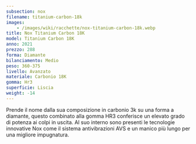 ```yaml
---
subsection: nox
filename: titanium-carbon-18k
images:
    - /images/wiki/racchette/nox-titanium-carbon-18k.webp
title: Nox Titanium Carbon 18K
model: Titanium Carbon 18K
anno: 2021
prezzo: 288
forma: Diamante
bilanciamento: Medio
peso: 360-375
livello: Avanzato
materiale: Carbonio 18K
gomma: Hr3
superficie: Liscia
weight: -14
---
```

Prende il nome dalla sua composizione in carbonio 3k su una forma a diamante, questo combinato alla gomma HR3 conferisce un elevato grado di potenza ai colpi in uscita. Al suo interno sono presenti le tecnologie innovative Nox come il sistema antivibrazioni AVS e un manico più lungo per una migliore impugnatura.